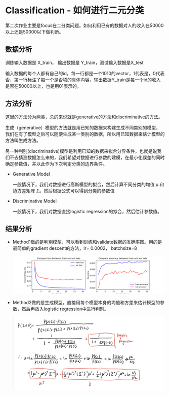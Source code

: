 # Classification - 如何进行二元分类

第二次作业主要是focus在二分类问题，如何利用已有的数据对人的收入在50000以上还是50000以下做判断。

## 数据分析

训练输入数据是 X_train， 输出数据是 Y_train，测试输入数据是X_test

输入数据的每个人都有自己的id，每一行都是一个1010的vector，1代表是，0代表否，第一行标注了每一个是否项的具体内容，输出数据Y_train是每一个id的收入是否在50000以上，也是用01表示的。

## 方法分析

这里的方法分为两类，总的来说就是generative的方法和discriminative的方法。

生成（generative）模型的方法就是用已知的数据来构建生成不同类别的模型，我们在有了模型之后可以随便生成某一类别的数据，所以用已知数据来估计模型的方法叫生成方法。

另一种判别(discriminative)模型是利用已知的数据来拟合分界条件，也就是说我们不去猜测数据怎么来的，我们希望对数据进行参数的建模，在最小化误差的同时确定参数值，并以此作为下次判定分类的边界条件。

- Generative Model

  一般情况下，我们对数据进行高斯模型的拟合，然后计算不同分类的均值 $\mu$ 和协方差矩阵 $\Sigma$。然后根据公式可以得到分类的参数值

- Discriminative Model

  一般情况下，我们对数据直接logistic regression的拟合，然后估计参数值。

## 结果分析

- Method1做的是判别模型，可以看到训练和validate数据的准确率图。用的是最简单的gradient descent的方法，lr= 0.0002， batchsize=8

  ![Figure_1](https://github.com/Capchenxi/ML2020/blob/master/HW2/hw2_results/Figure_1.png)

- Method2做的是生成模型，直接用每个模型本身的均值和方差来估计模型的参数，然后再放入logistic regression中进行判别。

  ![Figure_2](https://github.com/Capchenxi/ML2020/blob/master/HW2/hw2_results/Figure_2.jpeg)



